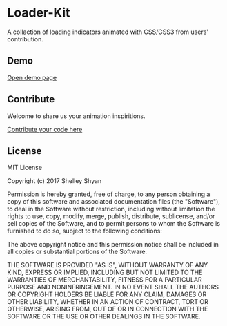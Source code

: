 # Loader-Kit
A collaction of loading indicators animated with CSS/CSS3 from users' contribution. 


## Demo
[Open demo page](https://sanfriend.com/loader-kit.html)


## Contribute
Welcome to share us your animation inspiritions.


[Contribute your code here](https://github.com/fotock/Loader-Kit/issues/1)



## License
MIT License



Copyright (c) 2017 Shelley Shyan

Permission is hereby granted, free of charge, to any person obtaining a copy
of this software and associated documentation files (the "Software"), to deal
in the Software without restriction, including without limitation the rights
to use, copy, modify, merge, publish, distribute, sublicense, and/or sell
copies of the Software, and to permit persons to whom the Software is
furnished to do so, subject to the following conditions:

The above copyright notice and this permission notice shall be included in all
copies or substantial portions of the Software.

THE SOFTWARE IS PROVIDED "AS IS", WITHOUT WARRANTY OF ANY KIND, EXPRESS OR
IMPLIED, INCLUDING BUT NOT LIMITED TO THE WARRANTIES OF MERCHANTABILITY,
FITNESS FOR A PARTICULAR PURPOSE AND NONINFRINGEMENT. IN NO EVENT SHALL THE
AUTHORS OR COPYRIGHT HOLDERS BE LIABLE FOR ANY CLAIM, DAMAGES OR OTHER
LIABILITY, WHETHER IN AN ACTION OF CONTRACT, TORT OR OTHERWISE, ARISING FROM,
OUT OF OR IN CONNECTION WITH THE SOFTWARE OR THE USE OR OTHER DEALINGS IN THE
SOFTWARE.
